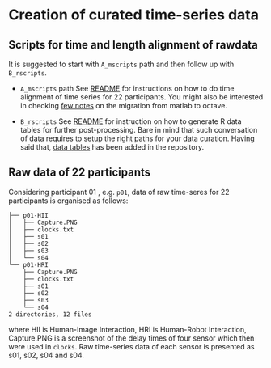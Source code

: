 # Creation of curated time-series data

## Scripts for time and length alignment of rawdata
It is suggested to start with `A_mscripts` path and then follow up with `B_rscripts`.
* `A_mscripts` path
See [README](code_raw2aligned/A_mscripts/README.md) for instructions on how to do time alignment of time series for 22 participants.
You might also be interested in checking [few notes](code_raw2aligned/A_mscripts/MATLAB_TO_OCTAVE_MIGRATION.md) on the migration from matlab to octave.
  
*  `B_rscripts` 
See [README](code_raw2aligned/B_rscripts/README.md) for instruction on how to generate R data tables for further post-processing.
Bare in mind that such conversation of data requires to setup the right paths for your data curation.
Having said that, [data tables](../../data/README.md) has been added in the repository.  

## Raw data of 22 participants
Considering participant 01 , e.g. `p01`, data of raw time-seres for 22 participants is organised as follows:
```
├── p01-HII
│   ├── Capture.PNG
│   ├── clocks.txt
│   ├── s01
│   ├── s02
│   ├── s03
│   └── s04
└── p01-HRI
    ├── Capture.PNG
    ├── clocks.txt
    ├── s01
    ├── s02
    ├── s03
    └── s04
2 directories, 12 files
```
where HII is Human-Image Interaction, HRI is Human-Robot Interaction, Capture.PNG is a screenshot of the delay times of four sensor which then were used in `clocks`. 
Raw time-series data of each sensor is presented as s01, s02, s04 and s04.